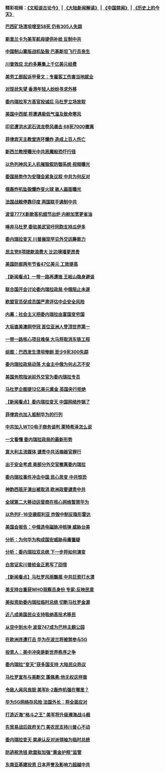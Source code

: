 #### 精彩视频：[《文昭谈古论今》](https://github.com/gfw-breaker/wenzhao/blob/master/README.md?t=01281530) | [《大陆新闻解读》](https://github.com/gfw-breaker/ntdtv-comedy/blob/master/README.md?t=01281530) | [《中国禁闻》](https://github.com/gfw-breaker/ntdtv-news/blob/master/README.md?t=01281530) | [《历史上的今天》](https://github.com/gfw-breaker/today-in-history/blob/master/README.md?t=01281530) 

#### [巴西矿场溃坝增至58死 仍有305人失踪](../pages/nsc418/n11007445.md?t=01281530) 

#### [斯里兰卡为美军航母提供补给 反制中共](../pages/nsc418/n11007567.md?t=01281530) 

#### [中国制山寨版战机坠毁 巴基斯坦飞行员丧生](../pages/nsc418/n11007213.md?t=01281530) 

#### [川普效应 北约多筹集上千亿美元经费](../pages/nsc418/n11006307.md?t=01281530) 

#### [美劳工部起诉甲骨文：专雇客工伤害当地就业](../pages/nsc418/n11006396.md?t=01281530) 

#### [对现状失望 香港年轻人纷纷寻求外移](../pages/nsc418/n11006310.md?t=01281530) 

#### [委内瑞拉军方高官投诚后 马杜罗立场放软](../pages/nsc418/n11006068.md?t=01281530) 

#### [美国中西部 将遭遇极低气温及致命寒风](../pages/nsc418/n11006119.md?t=01281530) 

#### [印尼遭洪水泥石流龙卷风袭击 68死7000撤离](../pages/nsc418/n11005923.md?t=01281530) 

#### [菲律宾天主教堂连环爆炸 造成上百人伤亡](../pages/nsc418/n11005733.md?t=01281530) 

#### [新西兰教授曝光中共恶魔般恐吓行径](../pages/nsc418/n11004756.md?t=01281530) 

#### [以色列神风无人机摧毁叙防御系统 视频曝光](../pages/nsc418/n11005042.md?t=01281530) 

#### [委国局势作为安理会紧急议程 中共为何反对](../pages/nsc418/n11005469.md?t=01281530) 

#### [俄轰炸机坠毁爆炸变火球 骇人画面曝光](../pages/nsc418/n11005421.md?t=01281530) 

#### [法国战舰停靠印度 两国联手遏制中共](../pages/nsc418/n11005288.md?t=01281530) 

#### [波音777X新款客机细节出炉 内舱加宽更省油](../pages/nsc418/n11005089.md?t=01281530) 

#### [唾弃马杜罗 委驻美武官吁同胞支持瓜伊多](../pages/nsc418/n11004923.md?t=01281530) 

#### [委内瑞拉变天 川普展现罕见外交运筹能力](../pages/nsc418/n11004848.md?t=01281530) 

#### [民主党8项拨款浪费大 比边境墙更昂贵](../pages/nsc418/n11004806.md?t=01281530) 

#### [美国防部两年节省47亿美元 工效提高](../pages/nsc418/n11004731.md?t=01281530) 

#### [【新闻看点】一带一路再遭挫 王岐山隐身避谈](../pages/nsc418/n11004511.md?t=01281530) 

#### [联合国开会讨论委内瑞拉政局 中俄阻止未遂](../pages/nsc418/n11004660.md?t=01281530) 

#### [欧盟官员促成员国严肃评估中企安全风险](../pages/nsc418/n11004719.md?t=01281530) 

#### [内幕：社会主义把委内瑞拉由富国变穷国](../pages/nsc418/n11004524.md?t=01281530) 

#### [大坂直美澳网夺冠 首位亚洲人登顶世界第一](../pages/nsc418/n11004368.md?t=01281530) 

#### [一带一路核心项目难保 大马将取消东铁工程](../pages/nsc418/n11004028.md?t=01281530) 

#### [组图：巴西发生溃坝惨剧 至少9死300失踪](../pages/nsc418/n11003193.md?t=01281530) 

#### [委内瑞拉政局动荡 大金主中俄为何忐忑不安](../pages/nsc418/n11002551.md?t=01281530) 

#### [美国务院指派前外交官为委内瑞拉专员](../pages/nsc418/n11002915.md?t=01281530) 

#### [马杜罗企图提12亿美元黄金 英国央行拒绝](../pages/nsc418/n11002812.md?t=01281530) 

#### [【新闻看点】委内瑞拉变天 中国网络炸锅了](../pages/nsc418/n11002302.md?t=01281530) 

#### [菲律宾也加入抵制华为的行列](../pages/nsc418/n11002576.md?t=01281530) 

#### [中共加入WTO电子商务谈判 莱特希泽怎么说](../pages/nsc418/n11002384.md?t=01281530) 

#### [一文看懂 委内瑞拉政局的最新形势](../pages/nsc418/n11002529.md?t=01281530) 

#### [意大利主流媒体 谴责中共活摘器官罪行](../pages/nsc418/n11001368.md?t=01281530) 

#### [出于安全考虑 美部分外交官撤离委内瑞拉](../pages/nsc418/n11002327.md?t=01281530) 

#### [委内瑞拉事件冲击中国 民心思变 中共惊恐](../pages/nsc418/n11002075.md?t=01281530) 

#### [神韵西班牙演出被取消 欧洲政要谴责中共](../pages/nsc418/n11000488.md?t=01281530) 

#### [全球第二大移动运营商在核心网络暂禁华为](../pages/nsc418/n11001905.md?t=01281530) 

#### [以色列F-16空袭叙利亚 炸毁中制反隐形雷达](../pages/nsc418/n11001407.md?t=01281530) 

#### [美国会报告：中俄造电磁脉冲核弹 威胁台美](../pages/nsc418/n11001011.md?t=01281530) 

#### [分析：为何华为构成国安威胁毋庸置疑](../pages/nsc418/n10999862.md?t=01281530) 

#### [分析：委内瑞拉双总统 下一步将如何演变](../pages/nsc418/n10999629.md?t=01281530) 

#### [白宫证实川普给金正恩写了回信](../pages/nsc418/n11000066.md?t=01281530) 

#### [【新闻看点】马杜罗风雨飘摇 中共巨资打水漂](../pages/nsc418/n10999627.md?t=01281530) 

#### [美支持台重获WHO观察员身份 专家:反映民意](../pages/nsc418/n10999901.md?t=01281530) 

#### [美拟资助委内瑞拉临时总统 切断马杜罗金源](../pages/nsc418/n10999926.md?t=01281530) 

#### [近八成美国民众支持吸纳高技术移民](../pages/nsc418/n10999709.md?t=01281530) 

#### [从空中到水中 波音747成为巴林主题公园](../pages/nsc418/n10999837.md?t=01281530) 

#### [在欧洲连遭打击 华为在波兰将被禁参与5G](../pages/nsc418/n10999590.md?t=01281530) 

#### [投资人：美中冲突是新世界秩序之争](../pages/nsc418/n10999607.md?t=01281530) 

#### [委内瑞拉“变天”获多国支持 大陆民众热议](../pages/nsc418/n10998690.md?t=01281530) 

#### [马杜罗宣布与美断交 蓬佩奥:他无权这样做](../pages/nsc418/n10997982.md?t=01281530) 

#### [令敌人闻风丧胆 美军B-2轰炸机强在哪里？](../pages/nsc418/n10998237.md?t=01281530) 

#### [华为5G网络存风险 法国外长：将全面应对](../pages/nsc418/n10997576.md?t=01281530) 

#### [打造近海“格斗之王” 美军将升级濒海战斗舰](../pages/nsc418/n10997532.md?t=01281530) 

#### [先贸易战后政府关门 美农民支持川普心不动](../pages/nsc418/n10997328.md?t=01281530) 

#### [委内瑞拉变天 美承认反对派领袖为临时总统](../pages/nsc418/n10997224.md?t=01281530) 

#### [防逃税洗钱 欧盟拟加强“黄金护照”监管](../pages/nsc418/n10997109.md?t=01281530) 

#### [东南亚基建投资 日本声誉及影响力超越中共](../pages/nsc418/n10997070.md?t=01281530) 


